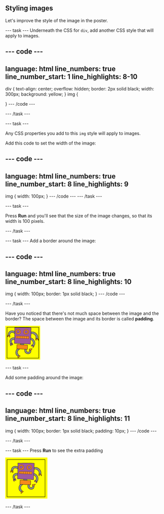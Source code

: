 ## Styling images

Let's improve the style of the image in the poster.

--- task ---
Underneath the CSS for `div`, add another CSS style that will apply to images.

--- code ---
---
language: html
line_numbers: true
line_number_start: 1
line_highlights: 8-10
---
div {
  text-align: center;
  overflow: hidden;
  border: 2px solid black;
  width: 300px;
  background: yellow;
}
img {

}
--- /code ---

--- /task ---

--- task ---

Any CSS properties you add to this `img` style will apply to images.

Add this code to set the width of the image:

--- code ---
---
language: html
line_numbers: true
line_number_start: 8
line_highlights: 9
---
img {
	width: 100px;
}
--- /code ---
--- /task ---

--- task ---

Press **Run** and you'll see that the size of the image changes, so that its width is 100 pixels.

--- /task ---

--- task ---
Add a border around the image:

--- code ---
---
language: html
line_numbers: true
line_number_start: 8
line_highlights: 10
---
img {
	width: 100px;
	border: 1px solid black;
}
--- /code ---

--- /task ---

Have you noticed that there's not much space between the image and the border? The space between the image and its border is called **padding**.

![An image of a robot with a black border. The border is touching the robot image.](images/wanted-img-border.png)

--- task ---

Add some padding around the image:

--- code ---
---
language: html
line_numbers: true
line_number_start: 8
line_highlights: 11
---
img {
	width: 100px;
	border: 1px solid black;
	padding: 10px;
}
--- /code ---

--- /task ---

--- task ---
Press **Run** to see the extra padding

![An image of a robot with a black border. There is a gap between the robot image and the border.](images/wanted-img-padding.png)

--- /task ---